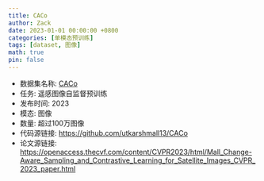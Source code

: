 ```yaml
---
title: CACo
author: Zack
date: 2023-01-01 00:00:00 +0800
categories: [单模态预训练]
tags: [dataset, 图像]
math: true
pin: false
---
```

- 数据集名称: [CACo](https://github.com/utkarshmall13/CACo)
- 任务: 遥感图像自监督预训练
- 发布时间: 2023
- 模态: 图像
- 数量: 超过100万图像
- 代码源链接: https://github.com/utkarshmall13/CACo
- 论文源链接: https://openaccess.thecvf.com/content/CVPR2023/html/Mall_Change-Aware_Sampling_and_Contrastive_Learning_for_Satellite_Images_CVPR_2023_paper.html
